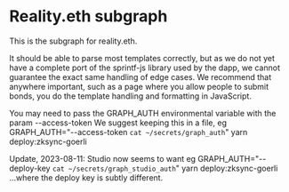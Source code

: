 # Reality.eth subgraph

This is the subgraph for reality.eth.

It should be able to parse most templates correctly, but as we do not yet have a complete port of the sprintf-js library used by the dapp, we cannot guarantee the exact same handling of edge cases. We recommend that anywhere important, such as a page where you allow people to submit bonds, you do the template handling and formatting in JavaScript.

You may need to pass the GRAPH_AUTH environmental variable with the param
 --access-token <YOUR KEY>
We suggest keeping this in a file, eg
GRAPH_AUTH="--access-token `cat ~/secrets/graph_auth`" yarn deploy:zksync-goerli

Update, 2023-08-11:
Studio now seems to want eg
GRAPH_AUTH="--deploy-key `cat ~/secrets/graph_studio_auth`" yarn deploy:zksync-goerli
...where the deploy key is subtly different.

